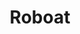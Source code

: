 ---
layout: startup_page
title: "Roboat"
id: "roboat.tech"
permalink: "/roboatroboat.tech04222025/"
website: "https://roboat.tech/"
funding_round: ""
funding_amount: "550000"
investors: "LUMO Labs, SHIFT Invest"
about: "Roboat develops AI-powered autonomous navigation software for boats, transforming urban waterway transport. Their system enhances situational awareness, enables autonomous sailing, and can be integrated into existing or new vessels for various applications, including passenger transport and goods delivery. This technology addresses congestion in urban areas by offering a sustainable and efficient alternative to road transport."
markets: "AI, Transportation, Maritime Transportation, Autonomous Vehicles, Urban Mobility"
hq: "Amsterdam, North Holland, Netherlands"
founded_year: "2023"
linkedin: "https://www.linkedin.com/company/roboat-tech"
twitter: ""
instagram: ""
facebook: ""
crunchbase: "https://www.crunchbase.com/organization/roboat?utm_source=linkedin&utm_medium=referral&utm_campaign=linkedin_companies&utm_content=profile_cta_anon&trk=funding_crunchbase"
pitchbook: ""

# SEO Optimization
meta_title: "Roboat -  Funding (550000)"
meta_description: "Roboat, Roboat develops AI-powered autonomous navigation software for boats, transforming urban waterway transport. Their system enhances situational awarenes..."
meta_keywords: "Roboat, AI, Transportation, Maritime Transportation, Autonomous Vehicles, Urban Mobility,  funding"
canonical_url: "https://pkprojectstartups.github.io/projectstartups.com/roboatroboat.tech04222025/"
---